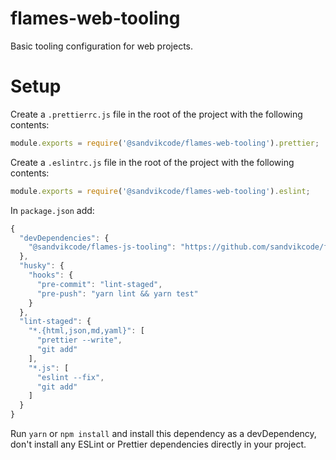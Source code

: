 # flames-web-tooling

Basic tooling configuration for web projects.

# Setup

Create a `.prettierrc.js` file in the root of the project with the following contents:

```js
module.exports = require('@sandvikcode/flames-web-tooling').prettier;
```

Create a `.eslintrc.js` file in the root of the project with the following contents:

```js
module.exports = require('@sandvikcode/flames-web-tooling').eslint;
```

In `package.json` add:

```js
{
  "devDependencies": {
    "@sandvikcode/flames-js-tooling": "https://github.com/sandvikcode/flames-web-tooling/archive/vX.X.X.tar.gz"
  },
  "husky": {
    "hooks": {
      "pre-commit": "lint-staged",
      "pre-push": "yarn lint && yarn test"
    }
  },
  "lint-staged": {
    "*.{html,json,md,yaml}": [
      "prettier --write",
      "git add"
    ],
    "*.js": [
      "eslint --fix",
      "git add"
    ]
  }
}
```

Run `yarn` or `npm install` and install this dependency as a devDependency, don't install any ESLint or Prettier dependencies directly in your project.
